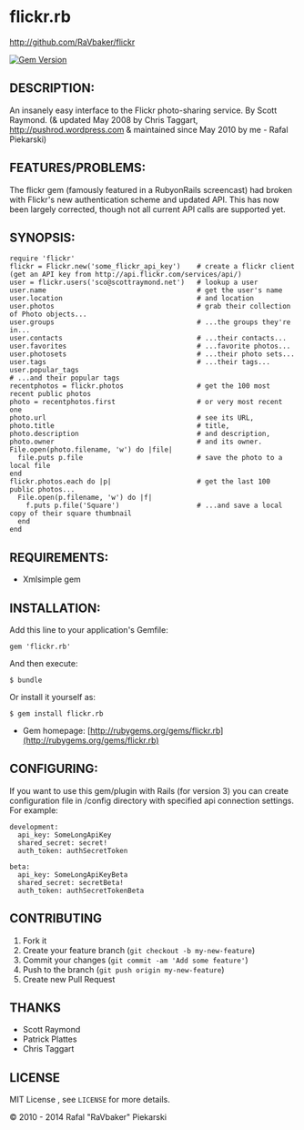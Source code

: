# flickr.rb

http://github.com/RaVbaker/flickr

[![Gem Version](https://badge.fury.io/rb/flickr.rb.svg)](http://badge.fury.io/rb/flickr.rb)

## DESCRIPTION:

An insanely easy interface to the Flickr photo-sharing service. By Scott Raymond. (& updated May 2008 by Chris Taggart, http://pushrod.wordpress.com & maintained since May 2010 by me - Rafal Piekarski)

## FEATURES/PROBLEMS:

The flickr gem (famously featured in a RubyonRails screencast) had broken with Flickr's new authentication scheme and updated API.
This has now been largely corrected, though not all current API calls are supported yet.

## SYNOPSIS:

    require 'flickr'
    flickr = Flickr.new('some_flickr_api_key')    # create a flickr client (get an API key from http://api.flickr.com/services/api/)
    user = flickr.users('sco@scottraymond.net')   # lookup a user
    user.name                                     # get the user's name
    user.location                                 # and location
    user.photos                                   # grab their collection of Photo objects...
    user.groups                                   # ...the groups they're in...
    user.contacts                                 # ...their contacts...
    user.favorites                                # ...favorite photos...
    user.photosets                                # ...their photo sets...
    user.tags                                     # ...their tags...
    user.popular_tags							  							# ...and their popular tags
    recentphotos = flickr.photos                  # get the 100 most recent public photos
    photo = recentphotos.first                    # or very most recent one
    photo.url                                     # see its URL,
    photo.title                                   # title,
    photo.description                             # and description,
    photo.owner                                   # and its owner.
    File.open(photo.filename, 'w') do |file|
      file.puts p.file                            # save the photo to a local file
    end
    flickr.photos.each do |p|                     # get the last 100 public photos...
      File.open(p.filename, 'w') do |f|
        f.puts p.file('Square')                   # ...and save a local copy of their square thumbnail
      end
    end

## REQUIREMENTS:

* Xmlsimple gem

## INSTALLATION:

Add this line to your application's Gemfile:

    gem 'flickr.rb'

And then execute:

    $ bundle

Or install it yourself as:

    $ gem install flickr.rb


* Gem homepage: [http://rubygems.org/gems/flickr.rb](http://rubygems.org/gems/flickr.rb)

## CONFIGURING:

If you want to use this gem/plugin with Rails (for version 3) you can create configuration file in /config directory with specified api connection settings. For example:

    development:
      api_key: SomeLongApiKey
      shared_secret: secret!
      auth_token: authSecretToken

    beta:
      api_key: SomeLongApiKeyBeta
      shared_secret: secretBeta!
      auth_token: authSecretTokenBeta



## CONTRIBUTING

1. Fork it
2. Create your feature branch (`git checkout -b my-new-feature`)
3. Commit your changes (`git commit -am 'Add some feature'`)
4. Push to the branch (`git push origin my-new-feature`)
5. Create new Pull Request

## THANKS

* Scott Raymond
* Patrick Plattes
* Chris Taggart

## LICENSE

MIT License , see `LICENSE` for more details.

© 2010 - 2014 Rafal "RaVbaker" Piekarski
